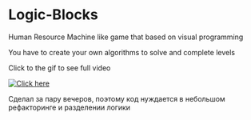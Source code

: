 # Logic-Blocks
Human Resource Machine like game that based on visual programming

You have to create your own algorithms to solve and complete levels

Click to the gif to see full video

[![Click here](https://j.gifs.com/Qk5mXl.gif)](https://youtu.be/118z0Ll7uk8)

Сделал за пару вечеров, поэтому код нуждается в небольшом рефакторинге и разделении логики
